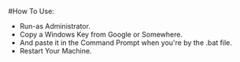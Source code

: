#How To Use:
- Run-as Administrator.
- Copy a Windows Key from Google or Somewhere. 
- And paste it in the Command Prompt when you're by the .bat file.
- Restart Your Machine.
